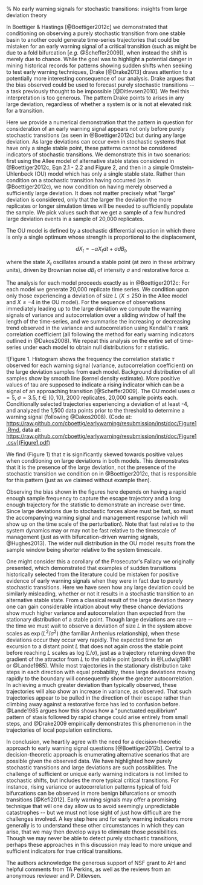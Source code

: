 % No early warning signals for stochastic transitions: insights from large deviation theory

<!-- Intro: recap claims -->
In Boettiger & Hastings [@Boettiger2012c] we demonstrated that conditioning on observing a purely stochastic transition from one stable basin to another could generate time-series trajectories that could be mistaken for an early warning signal of a critical transition (such as might be due to a fold bifurcation [*e.g.* @Scheffer2009]), when instead the shift is merely due to chance.  While the goal was to highlight a potential danger in mining historical records for patterns showing sudden shifts when seeking to test early warning techniques, Drake [@Drake2013] draws attention to a potentially more interesting consequence of our analysis.  Drake argues that the bias observed could be used to forecast purely stochastic transitions -- a task previously thought to be impossible [@Ditlevsen2010].  We feel this interpretation is too generous. The pattern Drake points to arises in any large deviation, regardless of whether a system is or is not at elevated risk for a transition.  

Here we provide a numerical demonstration that the pattern in question for consideration of an early warning signal appears not only before purely stochastic transitions (as seen in @Boettiger2012c) but during any large deviation.  As large deviations can occur even in stochastic systems that have only a single stable point, these patterns cannot be considered indicators of stochastic transitions. We demonstrate this in two scenarios: first using the Allee model of alternative stable states considered in @Boettiger2012c, Eqn 2.1 - 2.2 and Figure 2, and then in a simple Ornstein-Uhlenbeck (OU) model which has only a single stable state.  Rather than condition on a stochastic transition having occurred (as in @Boettiger2012c), we now condition on having merely observed a sufficiently large deviation.  It does not matter precisely what "large" deviation is considered, only that the larger the deviation the more replicates or longer simulation times will be needed to sufficiently populate the sample.  We pick values such that we get a sample of a few hundred large deviation events in a sample of 20,000 replicates.   

The OU model is defined by a stochastic differential equation in which there is only a single optimum whose strength is proportional to the displacement,

$$ dX_t = - \alpha X_t dt + \sigma dB_t, $$

where the state $X_t$ oscillates around a stable point (at zero in these arbitrary units), driven by Brownian noise $dB_t$ of intensity $\sigma$ and restorative force $\alpha$.  

The analysis for each model proceeds exactly as in @Boettiger2012c: For each model we generate 20,000 replicate time series.  We condition upon only those experiencing a deviation of size $L$ ($X \leq 250$ in the Allee model and $X \leq -4$ in the OU model).  For the sequence of observations immediately leading up to the large deviation we compute the warning signals of variance and autocorrelation over a sliding window of half the length of the time-series, and we summarise the increasing or decreasing trend observed in the variance and autocorrelation using Kendall's $\tau$ rank correlation coefficient (all following the method for early warning indicators outlined in @Dakos2008).  We repeat this analysis on the entire set of time-series under each model to obtain null distributions for $\tau$ statistic.  


![Figure 1. Histogram shows the frequency the correlation statistic $\tau$ observed for each warning signal (variance, autocorrelation coefficient) on the large deviation samples from each model.  Background distribution of all samples show by smooth line (kernel density estimate).  More positive values of tau are supposed to indicate a rising indicator which can be a signal of an approaching transition [@Scheffer2009].   The OU model uses $\alpha = 5$, $\sigma=3.5$, $t \in (0, 10)$, 2000 replicates, 20,000 sample points each.  Conditionally selected trajectories experiencing a deviation of at least -4, and analyzed the 1,500 data points prior to the threshold to determine a warning signal (following @Dakos2008).  (Code at: https://raw.github.com/cboettig/earlywarning/resubmission/inst/doc/Figure1.Rmd, data at: https://raw.github.com/cboettig/earlywarning/resubmission/inst/doc/Figure1.csv](Figure1.pdf) 


We find (Figure 1) that $\tau$ is significantly skewed towards positive values when conditioning on large deviations in both models. This demonstrates that it is the presence of the large deviation, not the presence of the stochastic transition we condition on in @Boettiger2012c, that is responsible for this pattern (just as we claimed without example then).  

Observing the bias shown in the figures here depends on having a rapid enough sample frequency to capture the escape trajectory and a long enough trajectory for the statistic to demonstrate an increase over time. Since large deviations due to stochastic forces alone must be fast, so must the accompanying warning signal and management response (which will show up on the time scale of the perturbation). Note that fast relative to the system dynamics may or may not be fast relative to the timescale of management (just as with bifurcation-driven warning signals, @Hughes2013). The wider null distribution in the OU model results from the sample window being shorter relative to the system timescale.  


One might consider this a corollary  of the Prosecutor's Fallacy we originally presented, which demonstrated that examples of sudden transitions historically selected from the literature could be mistaken for positive evidence of early warning signals when they were in fact due to purely stochastic transitions.  Here we have seen how any large deviation could be similarly misleading, whether or not it results in a stochastic transition to an alternative stable state.  From a classical result of the large deviation theory one can gain considerable intuition about why these chance deviations show much higher variance and autocorrelation than expected from the stationary distribution of a stable point. Though large deviations are rare -- the time we must wait to observe a deviation of size $L$ in the system above scales as $\exp\left(L^2/\sigma^2\right)$ (the familiar Arrhenius relationship), when these deviations occur they occur very rapidly.  The expected time for an excursion to a distant point $L$ that does not again cross the stable point before reaching $L$ scales as $\log(L/\sigma)$, just as a trajectory returning down the gradient of the attractor from $L$ to the stable point (proofs in @Ludwig1981 or @Lande1985). While most trajectories in the stationary distribution take steps in each direction with equal probability, these large deviations moving rapidly to the boundary will consequently show the greater autocorrelation. In achieving a much greater deviation than typically observed, these trajectories will also show an increase in variance, as observed.  That such trajectories appear to be pulled in the direction of their escape rather than climbing away against a restorative force has led to confusion before.  @Lande1985 argues how this shows how a "punctuated equilibrium" pattern of stasis followed by rapid change could arise entirely from small steps, and @Drake2009 empirically demonstrates this phenomenon in the trajectories of local population extinctions.  

<!-- Conclusion -->
In conclusion, we heartily agree with the need for a decision-theoretic approach to early warning signal questions [@Boettiger2012b]. Central to a decision-theoretic approach is enumerating alternative scenarios that are possible given the observed data.  We have highlighted how purely stochastic transitions and large deviations are such possibilities.  The challenge of sufficient or unique early warning indicators is not limited to stochastic shifts, but includes the more typical critical transitions.  For instance, rising variance or autocorrelation patterns typical of fold bifurcations can be observed in more benign bifurcations or smooth transitions [@Kefi2012]. Early warning signals may offer a promising technique that will one day allow us to avoid seemingly unpredictable catastrophes -- but we must not lose sight of just how difficult are the challenges involved. A key step here and for early warning indicators more generally is to understand these other circumstances in which they can arise, that we may then develop ways to eliminate those possibilities.  Though we may never be able to detect purely stochastic transitions, perhaps these approaches in this discussion may lead to more unique and sufficient indicators for true critical transitions.  

The authors acknowledge the generous support of NSF grant to AH and helpful comments from TA Perkins, as well as the reviews from an anonymous reviewer and P. Ditlevsen.
